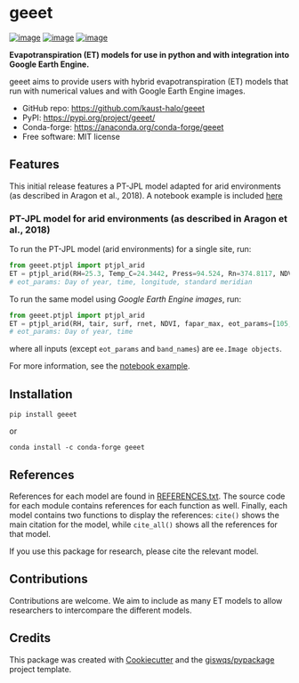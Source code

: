 # geeet


[![image](https://img.shields.io/pypi/v/geeet.svg)](https://pypi.python.org/pypi/geeet)
[![image](https://img.shields.io/conda/vn/conda-forge/geeet.svg)](https://anaconda.org/conda-forge/geeet)
[![image](https://img.shields.io/badge/License-MIT-yellow.svg)](https://opensource.org/licenses/MIT)

**Evapotranspiration (ET) models for use in python and with integration into Google Earth Engine.**

geeet aims to provide users with hybrid evapotranspiration (ET) models that run with numerical values and with Google Earth Engine images. 

- GitHub repo: https://github.com/kaust-halo/geeet
- PyPI: https://pypi.org/project/geeet/
- Conda-forge: https://anaconda.org/conda-forge/geeet
- Free software: MIT license

## Features

This initial release features a PT-JPL model adapted for arid environments (as described in Aragon et al., 2018). A notebook example is included [here](./examples/notebooks/01_PTJPL.ipynb)

### PT-JPL model for arid environments (as described in Aragon et al., 2018)   

To run the PT-JPL model (arid environments) for a single site, run:

```python
from geeet.ptjpl import ptjpl_arid
ET = ptjpl_arid(RH=25.3, Temp_C=24.3442, Press=94.524, Rn=374.8117, NDVI=0.7588, F_aparmax=0.7295, eot_params=[105,11, 38.4381,45])  
# eot_params: Day of year, time, longitude, standard meridian
```

To run the same model using *Google Earth Engine images*, run:

```python
from geeet.ptjpl import ptjpl_arid
ET = ptjpl_arid(RH, tair, surf, rnet, NDVI, fapar_max, eot_params=[105,11],band_names=['LE', 'LEc', 'LEs', 'LEi', 'H', 'G', 'Rn'])
# eot_params: Day of year, time
```
where all inputs (except `eot_params` and `band_names`) are `ee.Image objects`. 

For more information, see the [notebook example](./examples/notebooks/01_PTJPL.ipynb). 

## Installation

`pip install geeet`

or

`conda install -c conda-forge geeet`

## References

References for each model are found in [REFERENCES.txt](REFERENCES.txt). The source code for each module contains references for each function as well. Finally, each model contains two functions to display the references: `cite()` shows the main citation for the model, while `cite_all()` shows all the references for that model.

If you use this package for research, please cite the relevant model. 

## Contributions

Contributions are welcome. We aim to include as many ET models to allow researchers to intercompare the different models. 

## Credits

This package was created with [Cookiecutter](https://github.com/cookiecutter/cookiecutter) and the [giswqs/pypackage](https://github.com/giswqs/pypackage) project template.
